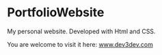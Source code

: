 # PortfolioWebsite
My personal website. Developed with Html and CSS.

You are welcome to visit it here:
www.dev3dev.com
